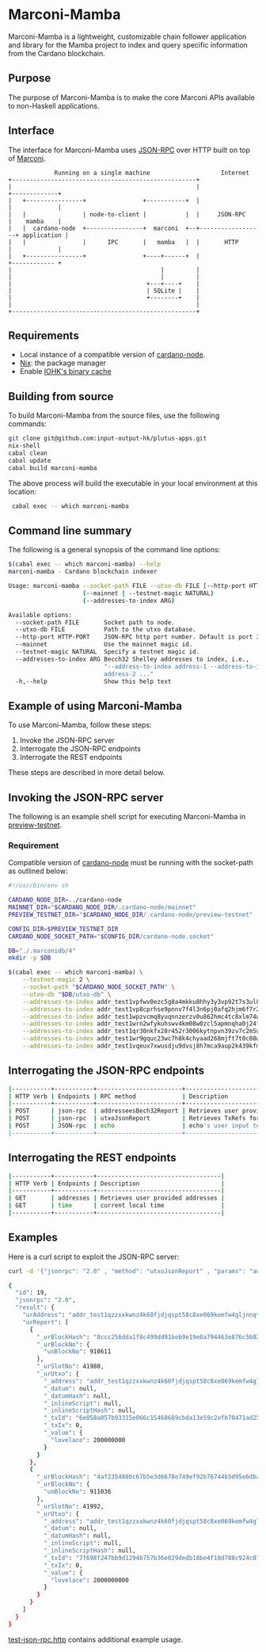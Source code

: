 
# Marconi-Mamba

Marconi-Mamba is a lightweight, customizable chain follower application and library for the Mamba project to index and query specific information from the Cardano blockchain.
## Purpose

The purpose of Marconi-Mamba is to make the core Marconi APIs available to non-Haskell applications.

## Interface

The interface for Marconi-Mamba uses [JSON-RPC](http://www.simple-is-better.org/rpc/#differences-between-1-0-and-2-0) over HTTP built on top of [Marconi](../marconi/README.md).


```
             Running on a single machine                    Internet
+----------------------------------------------------+
|                                                    |                  +-------------+
|   +----------------+                +-----------+  |                  |             |
|   |                | node-to-client |           |  |     JSON-RPC     |    mamba    |
|   |  cardano-node  +----------------+  marconi  +--+------------------+ application |
|   |                |      IPC       |   mamba   |  |       HTTP       |             |
|   +----------------+                +----+------+  |                  +------------ +
|                                          |         |
|                                          |         |
|                                      +---+----+    |
|                                      | SQLite |    |
|                                      +--------+    |
|                                                    |
+----------------------------------------------------+
```

## Requirements
* Local instance of a compatible version of [cardano-node](https://github.com/input-output-hk/plutus-apps/blob/main/cabal.project#L246).
* [Nix](https://nixos.org/download.html): the package manager
* Enable [IOHK's binary cache](https://iohk.zendesk.com/hc/en-us/articles/900000673963-Installing-Nix-on-Linux-distribution-and-setting-up-IOHK-binaries)

## Building from source
To build Marconi-Mamba from the source files, use the following commands: 

``` sh
git clone git@github.com:input-output-hk/plutus-apps.git
nix-shell
cabal clean
cabal update
cabal build marconi-mamba
```

The above process will build the executable in your local environment at this location:

``` sh
 cabal exec -- which marconi-mamba
```

## Command line summary

The following is a general synopsis of the command line options: 

``` sh
$(cabal exec -- which marconi-mamba) --help
marconi-mamba - Cardano blockchain indexer

Usage: marconi-mamba --socket-path FILE --utxo-db FILE [--http-port HTTP-PORT]
                     (--mainnet | --testnet-magic NATURAL)
                     (--addresses-to-index ARG)

Available options:
  --socket-path FILE       Socket path to node.
  --utxo-db FILE           Path to the utxo database.
  --http-port HTTP-PORT    JSON-RPC http port number. Default is port 3000.
  --mainnet                Use the mainnet magic id.
  --testnet-magic NATURAL  Specify a testnet magic id.
  --addresses-to-index ARG Becch32 Shelley addresses to index, i.e.,
                           "--address-to-index address-1 --address-to-index
                           address-2 ..."
  -h,--help                Show this help text
```

## Example of using Marconi-Mamba

To use Marconi-Mamba, follow these steps: 
1. Invoke the JSON-RPC server
2. Interrogate the JSON-RPC endpoints
3. Interrogate the REST endpoints

These steps are described in more detail below. 

## Invoking the JSON-RPC server

The following is an example shell script for executing Marconi-Mamba in [preview-testnet](https://book.world.dev.cardano.org/environments.html#preview-testnet). 

### Requirement

Compatible version of [cardano-node](https://github.com/input-output-hk/plutus-apps/blob/main/cabal.project#L246) must be running with the socket-path as outlined below:

``` sh
#!/usr/bin/env sh

CARDANO_NODE_DIR=../cardano-node
MAINNET_DIR="$CARDANO_NODE_DIR/.cardano-node/mainnet"
PREVIEW_TESTNET_DIR="$CARDANO_NODE_DIR/.cardano-node/preview-testnet"

CONFIG_DIR=$PREVIEW_TESTNET_DIR
CARDANO_NODE_SOCKET_PATH="$CONFIG_DIR/cardano-node.socket"

DB="./.marconidb/4"
mkdir -p $DB

$(cabal exec -- which marconi-mamba) \
    --testnet-magic 2 \
    --socket-path "$CARDANO_NODE_SOCKET_PATH" \
    --utxo-db "$DB/utxo-db" \
    --addresses-to-index addr_test1vpfwv0ezc5g8a4mkku8hhy3y3vp92t7s3ul8g778g5yegsgalc6gc \
    --addresses-to-index addr_test1vp8cprhse9pnnv7f4l3n6pj0afq2hjm6f7r2205dz0583egagfjah \
    --addresses-to-index addr_test1wpzvcmq8yuqnnzerzv0u862hmc4tc8xlm74wtsqmh56tgpc3pvx0f \
    --addresses-to-index addr_test1wrn2wfykuhswv4km08w0zcl5apmnqha0j24fa287vueknasq6t4hc \
    --addresses-to-index addr_test1qr30nkfx28r452r3006kytnpvn39zv7c2m5uqt4zrg35mly35pesdyk43wnxk3edkkw74ak56n4zh67reqjhcfp3mm7qtyekt4 \
    --addresses-to-index addr_test1wr9gquc23wc7h8k4chyaad268mjft7t0c08wqertwms70sc0fvx8w \
    --addresses-to-index addr_test1vqeux7xwusdju9dvsj8h7mca9aup2k439kfmwy773xxc2hcu7zy99
```

## Interrogating the JSON-RPC endpoints

``` sh
|-----------+-----------+------------------------+---------------------------------------------|
| HTTP Verb | Endpoints | RPC method             | Description                                 |
|-----------+-----------+------------------------+---------------------------------------------|
| POST      | json-rpc  | addresseesBech32Report | Retrieves user provided addresses           |
| POST      | json-rpc  | utxoJsonReport         | Retrieves TxRefs for an address             |
| POST      | JSON-rpc  | echo                   | echo's user input to console                |
|-----------+-----------+------------------------+---------------------------------------------|
```

## Interrogating the REST endpoints

``` sh
|-----------+-----------+-----------------------------------|
| HTTP Verb | Endpoints | Description                       |
|-----------+-----------+-----------------------------------|
| GET       | addresses | Retrieves user provided addresses |
| GET       | time      | current local time                |
|-----------+-----------+-----------------------------------|
```

## Examples

Here is a curl script to exploit the JSON-RPC server:

``` sh
curl -d '{"jsonrpc": "2.0" , "method": "utxoJsonReport" , "params": "addr_test1qzzxxkwnz4k60fjdjqspt58c8xe069kemfw4gljnnqtc4aarszs09x52vy8kfknj0rrr9400e39ufz5tuct74h52kcrqaytqk7", "id": 19}' -H 'Content-Type: application/json' -X POST http://localhost:3000/json-rpc | jq

{
  "id": 19,
  "jsonrpc": "2.0",
  "result": {
    "urAddress": "addr_test1qzzxxkwnz4k60fjdjqspt58c8xe069kemfw4gljnnqtc4aarszs09x52vy8kfknj0rrr9400e39ufz5tuct74h52kcrqaytqk7",
    "urReport": [
      {
        "_urBlockHash": "8ccc256dda1f8c499dd91beb9e19e0a794463e876c5602b74c82997e31f16bde",
        "_urBlockNo": {
          "unBlockNo": 910611
        },
        "_urSlotNo": 41980,
        "_urUtxo": {
          "_address": "addr_test1qzzxxkwnz4k60fjdjqspt58c8xe069kemfw4gljnnqtc4aarszs09x52vy8kfknj0rrr9400e39ufz5tuct74h52kcrqaytqk7",
          "_datum": null,
          "_datumHash": null,
          "_inlineScript": null,
          "_inlineScriptHash": null,
          "_txId": "6e858a057b93315e066c15468689cbda13e59c2efb70471ad256938233f6174a",
          "_txIx": 0,
          "_value": {
            "lovelace": 200000000
          }
        }
      },
      {
        "_urBlockHash": "4af235480bc67b5e3d6678e749ef92b76744b5d95e6dba41e0c08f0cef620743",
        "_urBlockNo": {
          "unBlockNo": 911036
        },
        "_urSlotNo": 41992,
        "_urUtxo": {
          "_address": "addr_test1qzzxxkwnz4k60fjdjqspt58c8xe069kemfw4gljnnqtc4aarszs09x52vy8kfknj0rrr9400e39ufz5tuct74h52kcrqaytqk7",
          "_datum": null,
          "_datumHash": null,
          "_inlineScript": null,
          "_inlineScriptHash": null,
          "_txId": "7f698f247bb9d1294b757b36e029dedb18be4f18d788c924c01d7d8bec80bf2f",
          "_txIx": 0,
          "_value": {
            "lovelace": 2000000000
          }
        }
      }
    ]
  }
}

```

[test-json-rpc.http](./examples/test-json-rpc.http) contains additional example usage.
